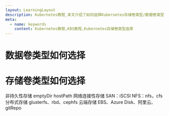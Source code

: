 ```yaml
---
layout: LearningLayout
description: Kubernetes教程_本文介绍了如何选择Kubernetes存储卷类型/数据卷类型
meta:
  - name: keywords
    content: Kubernetes教程,K8S教程,Kubernetes存储卷类型选择
---
```


# 数据卷类型如何选择


# 存储卷类型如何选择

 非持久性存储
 emptyDir
 hostPath
 网络连接性存储
 SAN：iSCSI
 NFS：nfs，cfs
 分布式存储
 glusterfs、rbd、cephfs
 云端存储
 EBS、Azure Disk、阿里云、gitRepo
